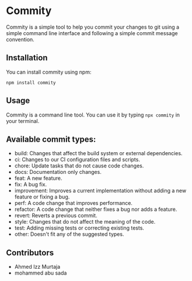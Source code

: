 # Commity 

Commity is a simple tool to help you commit your changes to git using a simple command line interface
and following a simple commit message convention.


## Installation

You can install commity using npm:

``npm install commity``

## Usage

Commity is a command line tool. You can use it by typing ``npx commity`` in your terminal.

## Available commit types:

- build: Changes that affect the build system or external dependencies.
- ci: Changes to our CI configuration files and scripts.
- chore: Update tasks that do not cause code changes.
- docs: Documentation only changes.
- feat: A new feature.
- fix: A bug fix.
- improvement: Improves a current implementation without adding a new feature or fixing a bug.
- perf: A code change that improves performance.
- refactor: A code change that neither fixes a bug nor adds a feature.
- revert: Reverts a previous commit.
- style: Changes that do not affect the meaning of the code.
- test: Adding missing tests or correcting existing tests.
- other: Doesn't fit any of the suggested types.

## Contributors

- Ahmed Izz Murtaja
- mohammed abu sada

